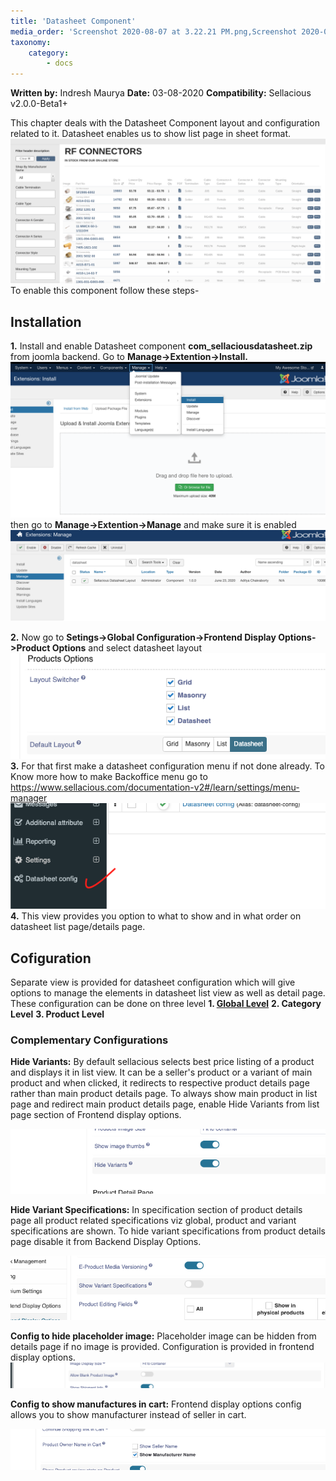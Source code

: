 ```yaml
---
title: 'Datasheet Component'
media_order: 'Screenshot 2020-08-07 at 3.22.21 PM.png,Screenshot 2020-08-07 at 3.25.09 PM.png,Screenshot 2020-08-07 at 3.33.15 PM.png,Screenshot 2020-08-07 at 3.42.14 PM.png,Screenshot 2020-10-28 at 2.10.53 PM.png'
taxonomy:
    category:
        - docs
---
```


**Written by:** Indresh Maurya
**Date:** 03-08-2020
**Compatibility:** Sellacious v2.0.0-Beta1+

This chapter deals with the Datasheet Component layout and configuration related to it. Datasheet enables us to show list page in sheet format.
![](Screenshot%202020-10-28%20at%202.10.53%20PM.png)
To enable this component follow these steps-

## Installation

**1.** Install and enable Datasheet component **com_sellaciousdatasheet.zip** from joomla backend. Go to **Manage->Extention->Install.** 
![](Screenshot%202020-08-07%20at%203.22.21%20PM.png)
then go to **Manage->Extention->Manage** and make sure it is enabled
![](Screenshot%202020-08-07%20at%203.25.09%20PM.png)

**2.** Now go to **Setings->Global Configuration->Frontend Display Options->Product Options** and select datasheet layout 
![](Screenshot%202020-08-07%20at%203.33.15%20PM.png)
**3.** For that first make a datasheet configuration menu if not done already. To Know more how to make Backoffice menu go to https://www.sellacious.com/documentation-v2#/learn/settings/menu-manager 
![](Screenshot%202020-08-07%20at%203.42.14%20PM.png)
**4.** This view provides you option to what to show and in what order on datasheet list page/details page.

## Cofiguration
Separate view is provided for datasheet configuration which will give options to manage the elements in datasheet list view as well as detail page. These configuration can be done on three level
**1. [Global Level](https://www.sellacious.com/documentation-v2#/learn/distiman/datasheet-component/datasheet-global-configurations)**
**2. Category Level**
**3. Product Level**

### Complementary Configurations

**Hide Variants:** By default sellacious selects best price listing of a product and displays it in list view. It can be a seller's product or a variant of main product and when clicked, it redirects to respective product details page rather than main product details page. To always show main product in list page and redirect main product details page, enable Hide Variants from list page section of Frontend display options.

![](Screenshot%202020-08-14%20at%2011.15.17%20AM.png)

**Hide Variant Specifications:** In specification section of product details page all product related specifications  viz global, product and variant specifications are shown. To hide variant specifications from product details page disable it from Backend Display Options.

![](Screenshot%202020-08-14%20at%2011.45.59%20AM.png)

**Config to hide placeholder image:** Placeholder image can be hidden from details page if no image is provided. Configuration is provided in frontend display options.
![](Screenshot%202020-08-25%20at%206.28.28%20PM.png)

**Config to show manufactures in cart:** Frontend display options config allows you to show manufacturer instead of seller in cart.

![](Screenshot%202020-08-29%20at%207.42.52%20PM.png)